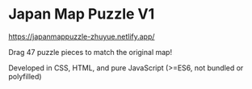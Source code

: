 # Japan Map Puzzle V1
https://japanmappuzzle-zhuyue.netlify.app/

Drag 47 puzzle pieces to match the original map!

Developed in CSS, HTML, and pure JavaScript (>=ES6, not bundled or polyfilled)
